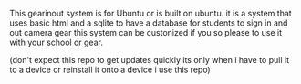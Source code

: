 This gearinout system is for Ubuntu or is built on ubuntu. it is a system that uses basic html and a sqlite to have a database for students to sign in and out camera gear
this system can be custonized if you so please to use it with your school or gear.


(don't expect this repo to get updates quickly its only when i have to pull it to a device or reinstall it onto a device i use this repo)

